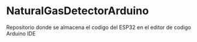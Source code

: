 # NaturalGasDetectorArduino
Repositorio donde se almacena el codigo del ESP32 en el editor de codigo Arduino IDE
